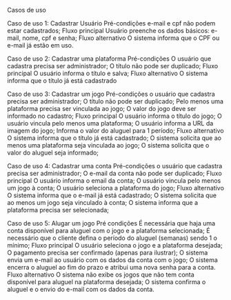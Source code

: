 Casos de uso

Caso de uso 1: Cadastrar Usuário
Pré-condições
e-mail e cpf não podem estar cadastrados;
Fluxo principal
Usuário preenche os dados básicos: e-mail, nome, cpf e senha;
Fluxo alternativo
O sistema informa que o CPF ou e-mail já estão em uso.

Caso de uso 2: Cadastrar uma plataforma
Pré-condições
O usuário que cadastra precisa ser administrador;
O título não pode ser duplicado;
Fluxo principal
O usuário informa o título e salva;
Fluxo alternativo
O sistema informa que o título já está cadastrado

Caso de uso 3: Cadastrar um jogo
Pré-condições
o usuário que cadastra precisa ser administrador;
O título não pode ser duplicado;
Pelo menos uma plataforma precisa ser vinculada ao jogo;
O valor do jogo deve ser informado no cadastro;
Fluxo principal
O usuário informa o título do jogo;
O usuário vincula pelo menos uma plataforma;
O usuário informa a URL da imagem do jogo;
Informa o valor do aluguel para 1 período;
Fluxo alternativo
O sistema informa que o título já está cadastrado;
O sistema solicita que ao menos uma plataforma seja vinculada ao jogo;
O sistema solicita que o valor do aluguel seja informado;

Caso de uso 4: Cadastrar uma conta
Pré-condições
o usuário que cadastra precisa ser administrador;
O e-mail da conta não pode ser duplicado;
Fluxo principal
O usuário informa o email da conta;
O usuário vincula pelo menos um jogo à conta;
O usuário seleciona a plataforma do jogo;
Fluxo alternativo
O sistema informa que o e-mail já está cadastrado;
O sistema solicita que ao menos um jogo seja vinculado à conta;
O sistema informa que a plataforma precisa ser selecionada;

Caso de uso 5: Alugar um jogo
Pré condições
É necessária que haja uma conta disponível para aluguel com o jogo e a plataforma selecionada;
É necessário que o cliente defina o período do aluguel (semanas) sendo 1 o mínimo;
Fluxo principal
O usuário seleciona o jogo e a plataforma desejada;
O pagamento precisa ser confirmado (apenas para ilustrar);
O sistema envia um e-mail ao usuário com os dados da conta com o jogo;
O sistema encerra o aluguel ao fim do prazo e atribui uma nova senha para a conta.
Fluxo alternativo
O sistema não exibe os jogos que não tem conta disponível para aluguel na plataforma desejada;
O sistema confirma o aluguel e o envio do e-mail com os dados da conta.
